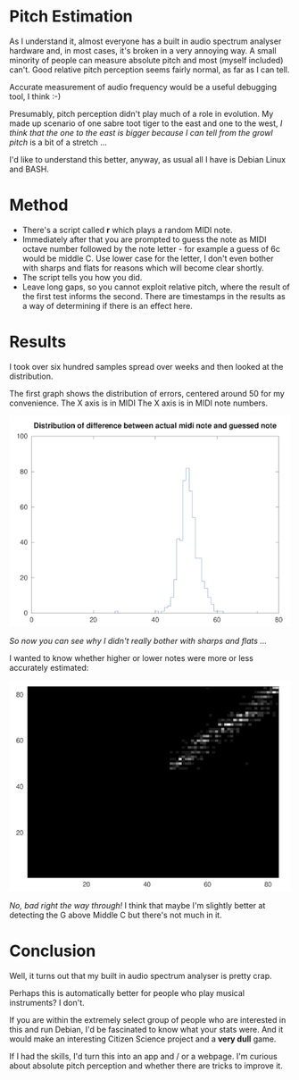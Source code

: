 # Pitch Estimation

As I understand it, almost everyone has a built in audio spectrum analyser
hardware and, in most cases, it's broken in a very annoying way. A small
minority of people can measure absolute pitch and most (myself included)
can't. Good relative pitch perception seems fairly normal, as far as I
can tell.

Accurate measurement of audio frequency would be a useful debugging tool, 
I think :-) 

Presumably, pitch perception didn't play much of a role in evolution. My
made up scenario of one sabre toot tiger to the east and one to the west,
_I think that the one to the east is bigger because I can tell from the
growl pitch_ is a bit of a stretch ...

I'd like to understand this better, anyway, as usual all I have is Debian
Linux and BASH.

# Method

* There's a script called **r** which plays a random MIDI note. 
* Immediately after that you are prompted to guess the note as MIDI octave number followed by the note letter - for example a guess of 6c would be middle C. Use lower case for the letter, I don't even bother with sharps and flats for reasons which will become clear shortly.
* The script tells you how you did. 
* Leave long gaps, so you cannot exploit relative pitch, where the result of the first test informs the second. There are timestamps in the results as a way of determining if there is an effect here.

# Results

I took over six hundred samples spread over weeks and then looked at the distribution. 

The first graph shows the distribution of errors, centered around 50 for my convenience. The X axis is in MIDI  The X axis is in MIDI note numbers.

![Pitch estimate error](./distribution.png)

_So now you can see why I didn't really bother with sharps and flats ..._

I wanted to know whether higher or lower notes were more or less accurately estimated:

![Pitch estimate density plot](./density_plot.png)

_No, bad right the way through!_ I think that maybe I'm slightly better
at detecting the G above Middle C but there's not much in it.

# Conclusion

Well, it turns out that my built in audio spectrum analyser is pretty
crap.

Perhaps this is automatically better for people who play musical
instruments?  I don't.

If you are within the extremely select group of people who are interested
in this and run Debian, I'd be fascinated to know what your stats
were. And it would make an interesting Citizen Science project and a
**very dull** game.

If I had the skills, I'd turn this into an app and / or a webpage. I'm
curious about absolute pitch perception and whether there are tricks to
improve it.

